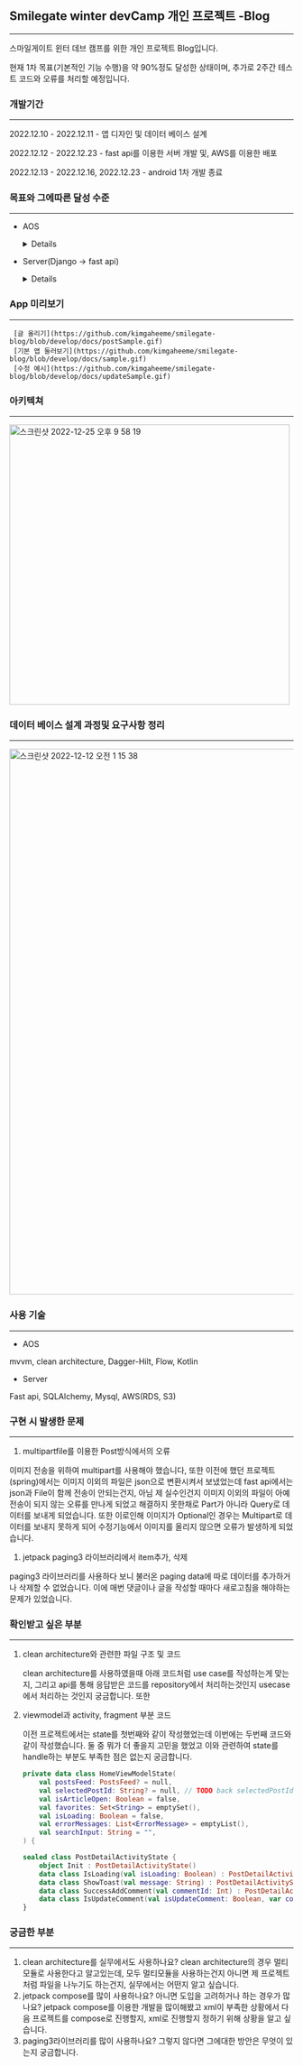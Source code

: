## Smilegate winter devCamp 개인 프로젝트 -Blog

---

스마일게이트 윈터 데브 캠프를 위한 개인 프로젝트 Blog입니다.

현재 1차 목표(기본적인 기능 수행)을 약 90%정도 달성한 상태이며, 추가로 2주간 테스트 코드와 오류를 처리할 예정입니다.



### 개발기간

---

2022.12.10 - 2022.12.11 - 앱 디자인 및 데이터 베이스 설계

2022.12.12 - 2022.12.23 - fast api를 이용한 서버 개발 및, AWS를 이용한 배포

2022.12.13 - 2022.12.16, 2022.12.23 - android 1차 개발 종료




### 목표와 그에따른 달성 수준

---

- AOS
 
    <details>
          > Jetpack compose를 이용하여 뷰를 짠 경험만 있고 xml을 이용한 경험 없음 → **xml을 이용하여 코드 작성완수할 것**, 코드 재사용성을 높이는 방법 찾아보고 적용해보기(커스텀뷰 개발 경험)
     > 

     ⇒ xml을 이용하여 코드를 작성했으며 코드 재사용성을 높이기 위해 Adapter를 재사용할 수 있도록함, 하지만 커스텀뷰 개발은 부족

     > Life Cycle에 대한 이해 부족 → **Life Cycle과 상태 변경에 따른 처리 방식을 고려하여 코드 작성**하고, 그 경험을 따로 기록하여 다음 개발때 시간 낭비를 줄이기
     > 

     ⇒ Life Cycle을 고려하여 설계하려 했고, 코드에 그런부분이 어느정도 넣긴 하였지만 자신의 것으로 만들지 못함.

     - 참고 코드

         ```kotlin
         private fun observeProduct() {
                 viewModel.postDetail.flowWithLifecycle(lifecycle, Lifecycle.State.STARTED)
                     .onEach { product ->
                         product?.let { setupPostDetail(it) }
                     }
                     .launchIn(lifecycleScope)
             }
         ```


     > Coroutine(Flow..)에 대한 이해 부족 → **코드를 작성할 때 왜 이러한 메소드를 사용했는지, 다른 방안은 없었는지 매번 고려할 것**, 특히 Flow는 메소드가 많아 아직 쓰임을 잘 구별을 못하는데  이러한 부분을 채우기 위해 매 코드에 이유를 설명할 것.
     > 

     ⇒ stateflow와 flow의 사용 경우를 구별하여 사용했고, 왜 그렇게 사용했는지도 설명할 수 있었다. 특히 viewmodel에서의 stateflow의 필요성인 데이터 홀더의 역할에 대해 알게되었다. 하지만 그 외 conflate나 flatMapConcat과 같은 부분은 학습이 부족하다.

     > 테스트 코드 작성경험 없음 → **커버리지 40% 이상 달성**하여 테스크 코드 작성 경험을 얻을 것, 아직 해보지 않아서 생기는 두려움을 없애는 것이 목표
     > 

     ⇒ 테스트 코드를 작성하지 못하였다. 2차 개발때 채워볼 예정이다.

     > **UX, 애니메이션, 인터랙션부분 강화**하기 → 1. 구글에서 제공하는 기본적인 애니메이션 사용해보고 사용자에게 더 나은 경험을 줄 수 있도록 하기, 2. 커스텀 애니메이션 만들고 **도구화하여 올릴것** ( 너무 복잡한 애니메이션 보다는 간단한 애니메이션을 위주로 )
     > 

     ⇒ 이것 역시도 달성하지 못하였다. 2차개발때 화면 전환을 위주로 추가할 예정이다.
    <div markdown="1">
    
- Server(Django → fast api)
    
    <details>
        > 서버 개발 경험 없음 → MySQL을 이용하여 DB를 설계한 경험은 있지만 아키텍쳐를 설계해 본 경험이 없기 때문에 이와 관련된 경험 쌓기, 구조, 흐름파악
    > 

    ⇒ 처음 서버를 개발하며 DB를 제대로 설계하는 것의 필요성을 느낄 수 있었음. 특히 이미지를 저장하는 방식이나, 글 수정과 같은 부분에서 초기 서버 설계를 잘못하여 많은 시간을 허비한 경험으로 인해 초기에 서버 설계를 소비자의 사용 Flow를 생각해 가며 설계해야함을 알게됨. 

    > 서버 첫 개발이라 서버와 관련하여 성능, 기능을 늘리기 보단 **서버와 관련된 단어, 흐름, 구조를 익혀서 백엔드와 협업할 때 의사소통을 더욱 원활하게 할 것**
    > 

    ⇒ AWS를 이용하여 배포해보고 그 과정에서 알게된 용어들이나 흐름을 알게 되면서 앞으로 프로젝트에 도움이 될 것같음.
    <div markdown="1">
    
    

### App 미리보기

---

     [글 올리기](https://github.com/kimgaheeme/smilegate-blog/blob/develop/docs/postSample.gif)
     [기본 앱 둘러보기](https://github.com/kimgaheeme/smilegate-blog/blob/develop/docs/sample.gif)
     [수정 예시](https://github.com/kimgaheeme/smilegate-blog/blob/develop/docs/updateSample.gif)


### 아키텍쳐

---

<img width="497" alt="스크린샷 2022-12-25 오후 9 58 19" src="https://user-images.githubusercontent.com/77616888/209469167-ff93a881-e2fb-4bc1-9039-6135aaa0f950.png">

### 데이터 베이스 설계 과정및 요구사항 정리

---
<img width="968" alt="스크린샷 2022-12-12 오전 1 15 38" src="https://user-images.githubusercontent.com/77616888/209469150-ea543ab0-ba05-46f5-bb6d-ceb3ae96217d.png">




### 사용 기술

---

- AOS

mvvm, clean architecture, Dagger-Hilt, Flow, Kotlin

- Server

Fast api, SQLAlchemy, Mysql, AWS(RDS, S3)

### 구현 시 발생한 문제

---

1. multipartfile를 이용한 Post방식에서의 오류

이미지 전송을 위하여 multipart를 사용해야 했습니다, 또한 이전에 했던 프로젝트(spring)에서는 이미지 이외의 파일은 json으로 변환시켜서 보냈었는데 fast api에서는 json과 File이 함께 전송이 안되는건지, 아님 제 실수인건지 이미지 이외의 파일이 아예 전송이 되지 않는 오류를 만나게 되었고 해결하지 못한채로 Part가 아니라 Query로 데이터를 보내게 되었습니다. 또한 이로인해 이미지가 Optional인 경우는 Multipart로 데이터를 보내지 못하게 되어 수정기능에서 이미지를 올리지 않으면 오류가 발생하게 되었습니다.

1. jetpack paging3 라이브러리에서 item추가, 삭제

paging3 라이브러리를 사용하다 보니 불러온 paging data에 따로 데이터를 추가하거나 삭제할 수 없었습니다. 이에 매번 댓글이나 글을 작성할 때마다 새로고침을 해야하는 문제가 있었습니다.




### 확인받고 싶은 부분

---

1. clean architecture와 관련한 파일 구조 및 코드
    
    clean architecture를 사용하였을때 아래 코드처럼 use case를 작성하는게 맞는지, 그리고 api를 통해 응답받은 코드를 repository에서 처리하는것인지 usecase에서 처리하는 것인지 궁금합니다. 또한 
    
2. viewmodel과 activity, fragment 부분 코드
    
    이전 프로젝트에서는 state를 첫번째와 같이 작성했었는데 이번에는 두번째 코드와 같이 작성했습니다. 둘 중 뭐가 더 좋을지 고민을 했었고 이와 관련하여 state를 handle하는 부분도 부족한 점은 없는지 궁금합니다.
    
    ```kotlin
    private data class HomeViewModelState(
        val postsFeed: PostsFeed? = null,
        val selectedPostId: String? = null, // TODO back selectedPostId in a SavedStateHandle
        val isArticleOpen: Boolean = false,
        val favorites: Set<String> = emptySet(),
        val isLoading: Boolean = false,
        val errorMessages: List<ErrorMessage> = emptyList(),
        val searchInput: String = "",
    ) {
    ```
    
    ```kotlin
    sealed class PostDetailActivityState {
        object Init : PostDetailActivityState()
        data class IsLoading(val isLoading: Boolean) : PostDetailActivityState()
        data class ShowToast(val message: String) : PostDetailActivityState()
        data class SuccessAddComment(val commentId: Int) : PostDetailActivityState()
        data class IsUpdateComment(val isUpdateComment: Boolean, var commentId: Int) : PostDetailActivityState()
    }
    ```
    
    
    

### 궁금한 부분

---

1. clean architecture를 실무에서도 사용하나요? clean architecture의 경우 멀티 모듈로 사용한다고 알고있는데, 모두 멀티모듈을 사용하는건지 아니면 제 프로젝트처럼 파일을 나누기도 하는건지, 실무에서는 어떤지 알고 싶습니다.
2. jetpack compose를 많이 사용하나요? 아니면 도입을 고려하거나 하는 경우가 많나요? jetpack compose를 이용한 개발을 많이해봤고 xml이 부족한 상황에서 다음 프로젝트를 compose로 진행할지, xml로 진행할지 정하기 위해 상황을 알고 싶습니다.
3. paging3라이브러리를 많이 사용하나요? 그렇지 않다면 그에대한 방안은 무엇이 있는지 궁금합니다.
